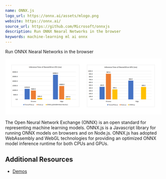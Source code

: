 ```yaml
---
name: ONNX.js
logo_url: https://onnx.ai/assets/mlogo.png
website: https://onnx.ai/
source_url: https://github.com/Microsoft/onnxjs
description: Run ONNX Nearal Networks in the browser
keywords: machine-learning ml ai onnx
---
```


Run ONNX Nearal Networks in the browser

![ScreenShot](https://github.com/microsoft/onnxjs/raw/master/docs/perf-resnet50.png)

The Open Neural Network Exchange (ONNX) is an open standard for representing machine learning models. ONNX.js is a Javascript library for running ONNX models on browsers and on Node.js. ONNX.js has adopted WebAssembly and WebGL technologies for providing an optimized ONNX model inference runtime for both CPUs and GPUs.

## Additional Resources

- [Demos](https://microsoft.github.io/onnxjs-demo/#/)
